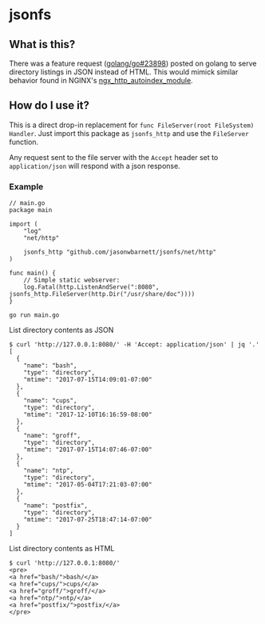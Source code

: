 # jsonfs

## What is this?

There was a feature request ([golang/go#23898][3]) posted on golang to serve
directory listings in JSON instead of HTML. This would mimick
similar behavior found in NGINX's [ngx_http_autoindex_module][1].

## How do I use it?

This is a direct drop-in replacement for `func FileServer(root FileSystem) Handler`.
Just import this package as `jsonfs_http` and use the `FileServer` function.

Any request sent to the file server with the `Accept` header set to `application/json`
will respond with a json response.

### Example

```golang
// main.go
package main

import (
	"log"
	"net/http"

	jsonfs_http "github.com/jasonwbarnett/jsonfs/net/http"
)

func main() {
	// Simple static webserver:
	log.Fatal(http.ListenAndServe(":8080", jsonfs_http.FileServer(http.Dir("/usr/share/doc"))))
}
```

```text
go run main.go
```

List directory contents as JSON

```text
$ curl 'http://127.0.0.1:8080/' -H 'Accept: application/json' | jq '.'
[
  {
    "name": "bash",
    "type": "directory",
    "mtime": "2017-07-15T14:09:01-07:00"
  },
  {
    "name": "cups",
    "type": "directory",
    "mtime": "2017-12-10T16:16:59-08:00"
  },
  {
    "name": "groff",
    "type": "directory",
    "mtime": "2017-07-15T14:07:46-07:00"
  },
  {
    "name": "ntp",
    "type": "directory",
    "mtime": "2017-05-04T17:21:03-07:00"
  },
  {
    "name": "postfix",
    "type": "directory",
    "mtime": "2017-07-25T18:47:14-07:00"
  }
]
```

List directory contents as HTML

```text
$ curl 'http://127.0.0.1:8080/'
<pre>
<a href="bash/">bash/</a>
<a href="cups/">cups/</a>
<a href="groff/">groff/</a>
<a href="ntp/">ntp/</a>
<a href="postfix/">postfix/</a>
</pre>
```

[1]: http://nginx.org/en/docs/http/ngx_http_autoindex_module.html
[2]: https://golang.org/pkg/net/http/#FileServer
[3]: https://github.com/golang/go/issues/23898
